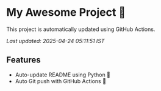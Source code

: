 # My Awesome Project 🚀

This project is automatically updated using GitHub Actions.

_Last updated: 2025-04-24 05:11:51 IST_

## Features
- Auto-update README using Python 🐍
- Auto Git push with GitHub Actions 🤖
